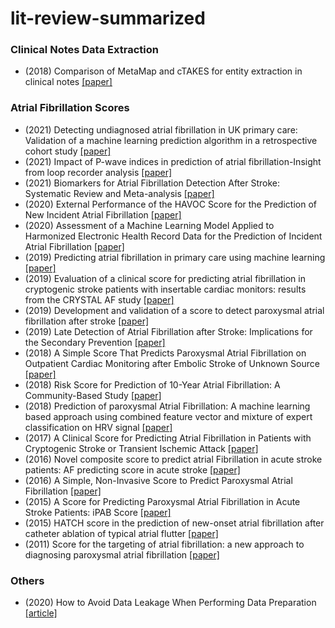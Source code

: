 # lit-review-summarized

### Clinical Notes Data Extraction

* (2018) Comparison of MetaMap and cTAKES for entity extraction in clinical notes [[paper]](https://bmcmedinformdecismak.biomedcentral.com/articles/10.1186/s12911-018-0654-2)

### Atrial Fibrillation Scores

* (2021) Detecting undiagnosed atrial fibrillation in UK primary care: Validation of a machine learning prediction algorithm in a retrospective cohort study [[paper]](https://pubmed.ncbi.nlm.nih.gov/34021576/)
* (2021) Impact of P-wave indices in prediction of atrial fibrillation-Insight from loop recorder analysis [[paper]](https://pubmed.ncbi.nlm.nih.gov/33963655/)
* (2021) Biomarkers for Atrial Fibrillation Detection After Stroke: Systematic Review and Meta-analysis [[paper]](https://pubmed.ncbi.nlm.nih.gov/34504030/)
* (2020) External Performance of the HAVOC Score for the Prediction of New Incident Atrial Fibrillation [[paper]](https://www.ahajournals.org/doi/full/10.1161/STROKEAHA.119.027990#:~:text=The%20negative%20predictive%20value%20of%20low%2Drisk%20HAVOC%20score%2C%20or,%2C%2062.1%25–73.3%25)
* (2020) Assessment of a Machine Learning Model Applied to Harmonized Electronic Health Record Data for the Prediction of Incident Atrial Fibrillation [[paper]](https://pubmed.ncbi.nlm.nih.gov/31951272/)
* (2019) Predicting atrial fibrillation in primary care using machine learning [[paper]](https://journals.plos.org/plosone/article?id=10.1371/journal.pone.0224582)
* (2019) Evaluation of a clinical score for predicting atrial fibrillation in cryptogenic stroke patients with insertable cardiac monitors: results from the CRYSTAL AF study [[paper]](https://pubmed.ncbi.nlm.nih.gov/31007721/)
* (2019) Development and validation of a score to detect paroxysmal atrial fibrillation after stroke [[paper]](https://pubmed.ncbi.nlm.nih.gov/30530796/)
* (2019) Late Detection of Atrial Fibrillation after Stroke: Implications for the Secondary Prevention [[paper]](https://pubmed.ncbi.nlm.nih.gov/31618742/)
* (2018) A Simple Score That Predicts Paroxysmal Atrial Fibrillation on Outpatient Cardiac Monitoring after Embolic Stroke of Unknown Source [[paper]](https://pubmed.ncbi.nlm.nih.gov/29501269/)
* (2018) Risk Score for Prediction of 10-Year Atrial Fibrillation: A Community-Based Study [[paper]](https://pubmed.ncbi.nlm.nih.gov/30103243/)
* (2018) Prediction of paroxysmal Atrial Fibrillation: A machine learning based approach using combined feature vector and mixture of expert classification on HRV signal [[paper]](https://pubmed.ncbi.nlm.nih.gov/30337081/)
* (2017) A Clinical Score for Predicting Atrial Fibrillation in Patients with Cryptogenic Stroke or Transient Ischemic Attack [[paper]](https://pubmed.ncbi.nlm.nih.gov/28654919/)
* (2016) Novel composite score to predict atrial Fibrillation in acute stroke patients: AF predicting score in acute stroke [[paper]](https://pubmed.ncbi.nlm.nih.gov/26896619/)
* (2016) A Simple, Non-Invasive Score to Predict Paroxysmal Atrial Fibrillation [[paper]](https://pubmed.ncbi.nlm.nih.gov/27680490/)
* (2015) A Score for Predicting Paroxysmal Atrial Fibrillation in Acute Stroke Patients: iPAB Score [[paper]](https://pubmed.ncbi.nlm.nih.gov/26190307/)
* (2015) HATCH score in the prediction of new-onset atrial fibrillation after catheter ablation of typical atrial flutter [[paper]](https://pubmed.ncbi.nlm.nih.gov/25850017/#:~:text=The%20HATCH%20score%20could%20be,AF%20after%20typical%20AFL%20ablation)
* (2011) Score for the targeting of atrial fibrillation: a new approach to diagnosing paroxysmal atrial fibrillation [[paper]](https://pubmed.ncbi.nlm.nih.gov/21346349/)

### Others

* (2020) How to Avoid Data Leakage When Performing Data Preparation [[article]](https://machinelearningmastery.com/data-preparation-without-data-leakage/)
